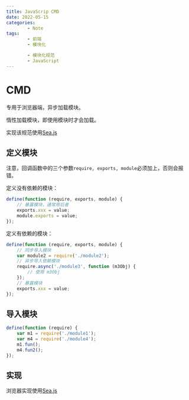 ```yaml
---
title: JavaScrip CMD
date: 2022-05-15
categories:
        - Note
tags:
        - 前端
        - 模块化

        - 模块化规范
        - JavaScript
---
```


# CMD

专用于浏览器端，异步加载模块。

惰性加载模块，即使用模块时才会加载。

实现该规范使用[Sea.js](https://github.com/seajs/seajs)

## 定义模块

注意，回调函数中的三个参数`require, exports, module`必须加上，否则会报错。

定义没有依赖的模块：

```js
define(function (require, exports, module) {
	// 暴露模块，通常用后者
	exports.xxx = value;
	module.exports = value;
});
```

定义有依赖的模块：

```js
define(function (require, exports, module) {
	// 同步导入模块
	var module2 = require('./module2');
	// 异步导入依赖模块
	require.async('./module3', function (m3Obj) {
		// 使用 m3Obj
	});
	// 暴露模块
	exports.xxx = value;
});
```

## 导入模块

```js
define(function (require) {
	var m1 = require('./module1');
	var m4 = require('./module4');
	m1.fun();
	m4.fun2();
});
```

## 实现

浏览器实现使用[Sea.js](https://github.com/seajs/seajs)
